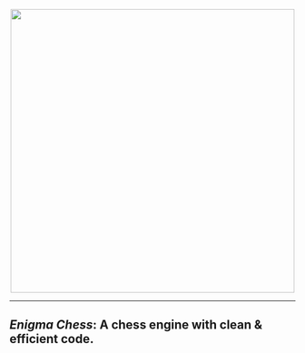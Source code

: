 <p align="center">
  <img src="https://user-images.githubusercontent.com/30121656/195773070-262469d6-dc1d-425a-bf6b-726606e19ee5.png" width="500" />
</p>

------------------------------------

## _Enigma Chess_: A chess engine with clean & efficient code.
